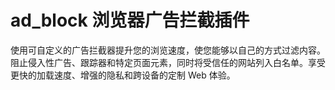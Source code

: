 # ad_block 浏览器广告拦截插件
使用可自定义的广告拦截器提升您的浏览速度，使您能够以自己的方式过滤内容。阻止侵入性广告、跟踪器和特定页面元素，同时将受信任的网站列入白名单。享受更快的加载速度、增强的隐私和跨设备的定制 Web 体验。

